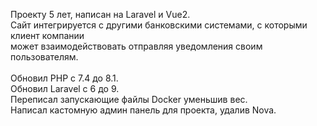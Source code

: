 Проекту 5 лет, написан на Laravel и Vue2.<br>
Сайт интегрируется с другими банковскими системами, с которыми клиент компании<br>
может взаимодействовать отправляя уведомления своим пользователям.<br>
<br>
Обновил PHP с 7.4 до 8.1.<br>
Обновил Laravel с 6 до 9.<br>
Переписал запускающие файлы Docker уменьшив вес.<br>
Написал кастомную админ панель для проекта, удалив Nova.<br>
